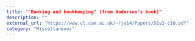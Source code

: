 ```yaml
---
title: ""Banking and bookkeeping" (from Anderson's book)"
description: ""
external_url: "https://www.cl.cam.ac.uk/~rja14/Papers/SEv2-c10.pdf"
category: "Miscellaneous"
---
```

